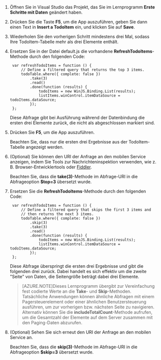 

1. Öffnen Sie in Visual Studio das Projekt, das Sie im Lernprogramm **Erste Schritte mit Daten** geändert haben.

2. Drücken Sie die Taste **F5**, um die App auszuführen, geben Sie dann einen Text in **Insert a TodoItem** ein, und klicken Sie auf **Save**.

3. Wiederholen Sie den vorherigen Schritt mindestens drei Mal, sodass Ihre TodoItem-Tabelle mehr als drei Elemente enthält.

2. Ersetzen Sie in der Datei default.js die vorhandene **RefreshTodoItems**-Methode durch den folgenden Code:

        var refreshTodoItems = function () {
            // Define a filtered query that returns the top 3 items.
            todoTable.where({ complete: false })
                .take(3)
                .read()
                .done(function (results) {
                    todoItems = new WinJS.Binding.List(results);
                    listItems.winControl.itemDataSource = todoItems.dataSource;
                });
        };

  	Diese Abfrage gibt bei Ausführung während der Datenbindung die ersten drei Elemente zurück, die nicht als abgeschlossen markiert sind.

3. Drücken Sie **F5**, um die App auszuführen.

  	Beachten Sie, dass nur die ersten drei Ergebnisse aus der TodoItem-Tabelle angezeigt werden.

4. (Optional) Sie können den URI der Anfrage an den mobilen Service anzeigen, indem Sie Tools zur Nachrichteninspektion verwenden, wie z. B. Browser-Entwicklertools oder [Fiddler].

   	Beachten Sie, dass die **take(3)**-Methode im Abfrage-URI in die Abfrageoption **$top=3** übersetzt wurde.

5. Ersetzen Sie die **RefreshTodoItems**-Methode durch den folgenden Code:
            
        var refreshTodoItems = function () {
            // Define a filtered query that skips the first 3 items and 
            // then returns the next 3 items.
            todoTable.where({ complete: false })
                .skip(3)
                .take(3)
                .read()
                .done(function (results) {
                    todoItems = new WinJS.Binding.List(results);
                    listItems.winControl.itemDataSource = todoItems.dataSource;
                });
        };

   	Diese Abfrage überspringt die ersten drei Ergebnisse und gibt die folgenden drei zurück. Dabei handelt es sich effektiv um die zweite "Seite" von Daten, die Seitengröße beträgt dabei drei Elemente.

    > [AZURE.NOTE]Dieses Lernprogramm übergibt zur Vereinfachung fest codierte Werte an die **Take**- und **Skip**-Methoden. Tatsächliche Anwendungen können ähnliche Abfragen mit einem Pagersteuerelement oder einer ähnlichen Benutzersteuerung ausführen, um zur vorherigen bzw. nächsten Seite zu navigieren. Alternativ können Sie die **includeTotalCount**-Methode aufrufen, um die Gesamtzahl der Elemente auf dem Server zusammen mit den Paging-Daten abzurufen.

6. (Optional) Sehen Sie sich erneut den URI der Anfrage an den mobilen Service an.

   	Beachten Sie, dass die **skip(3)**-Methode im Abfrage-URI in die Abfrageoption **$skip=3** übersetzt wurde.

<!-- URLs -->
[Fiddler]: http://go.microsoft.com/fwlink/?LinkID=262412

<!---HONumber=July15_HO2-->